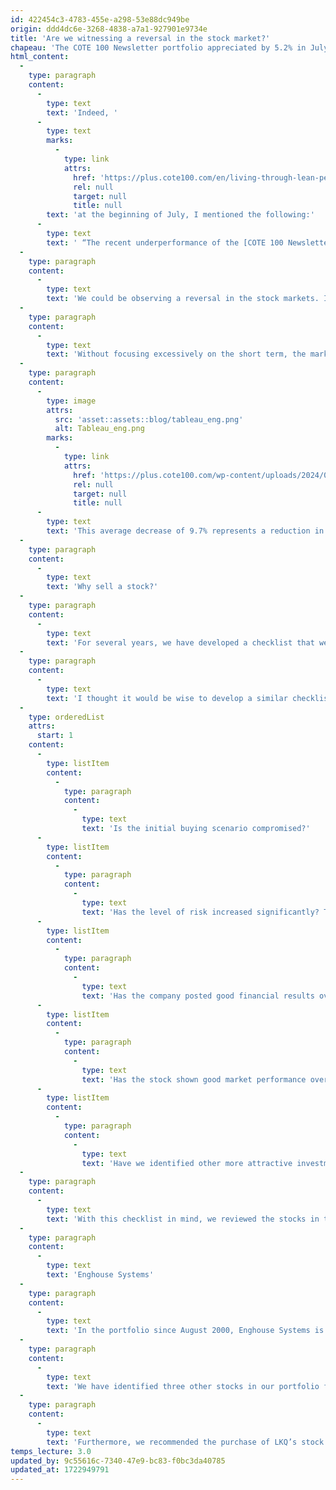 ```yaml
---
id: 422454c3-4783-455e-a298-53e88dc949be
origin: ddd4dc6e-3268-4838-a7a1-927901e9734e
title: 'Are we witnessing a reversal in the stock market?'
chapeau: 'The COTE 100 Newsletter portfolio appreciated by 5.2% in July, bringing its return since the beginning of 2024 to 8.7% (as of July 31). I am not accustomed to commenting on short-term returns, but in this case, this statistic seems noteworthy.'
html_content:
  -
    type: paragraph
    content:
      -
        type: text
        text: 'Indeed, '
      -
        type: text
        marks:
          -
            type: link
            attrs:
              href: 'https://plus.cote100.com/en/living-through-lean-periods/'
              rel: null
              target: null
              title: null
        text: 'at the beginning of July, I mentioned the following:'
      -
        type: text
        text: ' “The recent underperformance of the [COTE 100 Newsletter portfolio] compared to the S&P 500 is largely due to the exceptional performance of a few mega technology companies… All this to say that I believe the underperformance of our portfolio over the past few quarters compared to the American S&P 500 should not concern us too much.“'
  -
    type: paragraph
    content:
      -
        type: text
        text: 'We could be observing a reversal in the stock markets. Indeed, the S&P 500 index only appreciated by 1.2% in July, while indices with fewer technology stocks performed better: the Canadian S&P/TSX increased by 5.9%, the Dow Jones Industrial Average by 4.5%, and the Russell 2000 (composed of 2,000 smaller-cap American companies) by 10.1%.'
  -
    type: paragraph
    content:
      -
        type: text
        text: 'Without focusing excessively on the short term, the market reversal began on July 11, when an economic report indicated a lower-than-expected inflation rate in the United States. Since that date, it has been mainly the mega-cap stocks in the index that have taken a hit, particularly the “magnificent seven”:'
  -
    type: paragraph
    content:
      -
        type: image
        attrs:
          src: 'asset::assets::blog/tableau_eng.png'
          alt: Tableau_eng.png
        marks:
          -
            type: link
            attrs:
              href: 'https://plus.cote100.com/wp-content/uploads/2024/08/Tableau_eng.png'
              rel: null
              target: null
              title: null
      -
        type: text
        text: 'This average decrease of 9.7% represents a reduction in market capitalization of approximately $528 billion USD. It is probably too early to confirm a market reversal, but I remain convinced that the performance of the magnificent seven will be lower than that of the rest of the stock market over the coming years.'
  -
    type: paragraph
    content:
      -
        type: text
        text: 'Why sell a stock?'
  -
    type: paragraph
    content:
      -
        type: text
        text: 'For several years, we have developed a checklist that we use before buying any new stock. Over time, we have enriched this list to minimize risks and avoid recurring mistakes.'
  -
    type: paragraph
    content:
      -
        type: text
        text: 'I thought it would be wise to develop a similar checklist for evaluating the stocks we already hold in the portfolio. Indeed, selling an existing stock is often more difficult than buying a new one. A checklist could improve our decision-making process regarding which stocks to sell. Here are some questions we could include in this checklist:'
  -
    type: orderedList
    attrs:
      start: 1
    content:
      -
        type: listItem
        content:
          -
            type: paragraph
            content:
              -
                type: text
                text: 'Is the initial buying scenario compromised?'
      -
        type: listItem
        content:
          -
            type: paragraph
            content:
              -
                type: text
                text: 'Has the level of risk increased significantly? This can result from a major acquisition, a strategic change within the company, or levels of debt deemed excessive.'
      -
        type: listItem
        content:
          -
            type: paragraph
            content:
              -
                type: text
                text: 'Has the company posted good financial results over the past five years?'
      -
        type: listItem
        content:
          -
            type: paragraph
            content:
              -
                type: text
                text: 'Has the stock shown good market performance over a period of more than five years? It is rare, in my opinion, that the market misjudges a stock over such a long period.'
      -
        type: listItem
        content:
          -
            type: paragraph
            content:
              -
                type: text
                text: 'Have we identified other more attractive investment opportunities?'
  -
    type: paragraph
    content:
      -
        type: text
        text: 'With this checklist in mind, we reviewed the stocks in the COTE 100 Newsletter’s portfolio to identify those that could be sold or are under scrutiny. Here are the selected stocks:'
  -
    type: paragraph
    content:
      -
        type: text
        text: 'Enghouse Systems'
  -
    type: paragraph
    content:
      -
        type: text
        text: 'In the portfolio since August 2000, Enghouse Systems is the oldest stock in our portfolio. However, we plan to sell our shares in the coming months. Although the company has shown excellent financial performance over the past twenty years, we have been disappointed with its results over the past five years. Between 2019 and today, revenues have recorded a compound annual growth rate of only 7.2%. Furthermore, earnings per share (EPS) have increased from $1.42 to $1.49, a compound annual growth rate of only 1.1%. By using 2019 as the base year, we exclude the pandemic period which artificially inflated revenues and EPS in 2020 and 2021. Additionally, the stock has disappointed over the past five years: five years ago, the stock was worth more than $38, while today it is worth just under $31.'
  -
    type: paragraph
    content:
      -
        type: text
        text: 'We have identified three other stocks in our portfolio for which we have reservations about their long-term prospects: Alibaba, CarMax, and MSC Industrial Direct. For now, we are keeping these stocks, but they will be reassessed in the coming months.'
  -
    type: paragraph
    content:
      -
        type: text
        text: 'Furthermore, we recommended the purchase of LKQ’s stock (“LKQ”, $41.50) in a “Spotlight On” in August 2023, when it was trading near $53. Despite the stock’s decline since then, we now recommend selling it. The company’s financial performance is disappointing, and its balance sheet has notably deteriorated since the acquisition of Uni-Select. We also have doubts about its ability to restructure its European operations, due to the strict regulations characterizing this continent.'
temps_lecture: 3.0
updated_by: 9c55616c-7340-47e9-bc83-f0bc3da40785
updated_at: 1722949791
---
```

